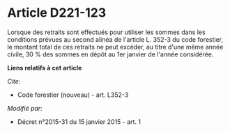 # Article D221-123

Lorsque des retraits sont effectués pour utiliser les sommes dans les conditions prévues au second alinéa de l'article L.
352-3 du code forestier, le montant total de ces retraits ne peut excéder, au titre d'une même année civile, 30 % des sommes
en dépôt au 1er janvier de l'année considérée.

**Liens relatifs à cet article**

_Cite_:

  - Code forestier (nouveau) - art. L352-3

_Modifié par_:

  - Décret n°2015-31 du 15 janvier 2015 - art. 1
